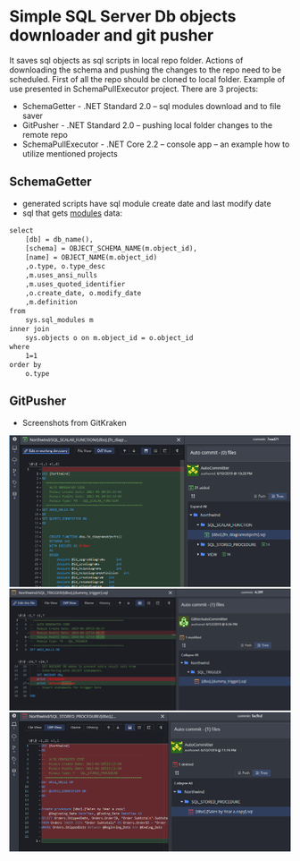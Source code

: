 # Simple SQL Server Db objects downloader and git pusher
It saves sql objects as sql scripts in local repo folder. Actions of downloading the schema and pushing the changes to the repo need to be scheduled. First of all the repo should be cloned to local folder. Example of use presented in SchemaPullExecutor project. There are 3 projects:
- SchemaGetter - .NET Standard 2.0 – sql modules download and to file saver
- GitPusher - .NET Standard 2.0 – pushing local folder changes to the remote repo
- SchemaPullExecutor - .NET Core 2.2 – console app – an example how to utilize mentioned projects
## SchemaGetter
- generated scripts have sql module create date and last modify date
- sql that gets [modules](https://docs.microsoft.com/en-us/sql/relational-databases/system-catalog-views/sys-sql-modules-transact-sql?view=sql-server-2017) data:
```
select 
	[db] = db_name(),
	[schema] = OBJECT_SCHEMA_NAME(m.object_id),
	[name] = OBJECT_NAME(m.object_id) 
	,o.type, o.type_desc
	,m.uses_ansi_nulls
	,m.uses_quoted_identifier
	,o.create_date, o.modify_date
	,m.definition
from 
	sys.sql_modules m
inner join
	sys.objects o on m.object_id = o.object_id
where 
	1=1
order by 
	o.type
```
## GitPusher
-	Screenshots from GitKraken


![first-push.png](https://github.com/wit-eks/MSSqlServerDbSchemaGitter/blob/master/_assets/first-push.png)
![trigger-modified.png](https://github.com/wit-eks/MSSqlServerDbSchemaGitter/blob/master/_assets/trigger-modified.png)
![deleted-copy-of-sp.png](https://github.com/wit-eks/MSSqlServerDbSchemaGitter/blob/master/_assets/deleted-copy-of-sp.png)
